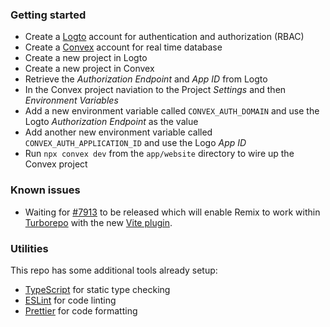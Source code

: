### Getting started

- Create a [Logto](https://logto.io/) account for authentication and authorization (RBAC)
- Create a [Convex](https://www.convex.dev/) account for real time database
- Create a new project in Logto
- Create a new project in Convex
- Retrieve the _Authorization Endpoint_ and _App ID_ from Logto
- In the Convex project naviation to the Project _Settings_ and then _Environment Variables_
- Add a new environment variable called `CONVEX_AUTH_DOMAIN` and use the Logto _Authorization Endpoint_ as the value
- Add another new environment variable called `CONVEX_AUTH_APPLICATION_ID` and use the Logo _App ID_
- Run `npx convex dev` from the `app/website` directory to wire up the Convex project

### Known issues

- Waiting for [#7913](https://github.com/remix-run/remix/pull/7913) to be released which will enable Remix to work within [Turborepo](https://turbo.build/repo) with the new [Vite plugin](https://remix.run/blog/remix-heart-vite).

### Utilities

This repo has some additional tools already setup:

- [TypeScript](https://www.typescriptlang.org/) for static type checking
- [ESLint](https://eslint.org/) for code linting
- [Prettier](https://prettier.io) for code formatting
